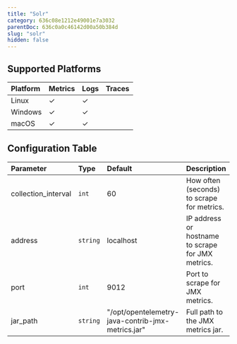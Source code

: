```yaml
---
title: "Solr"
category: 636c08e1212e49001e7a3032
parentDoc: 636c0a0c46142d00a50b384d
slug: "solr"
hidden: false
---
```

## Supported Platforms

| Platform | Metrics | Logs | Traces |
| :------- | :------ | :--- | :----- |
| Linux    | ✓       | ✓    |        |
| Windows  | ✓       | ✓    |        |
| macOS    | ✓       | ✓    |        |

## Configuration Table

| Parameter           | Type     | Default                                           | Description                                       |
| :------------------ | :------- | :------------------------------------------------ | :------------------------------------------------ |
| collection_interval | `int`    | 60                                                | How often (seconds) to scrape for metrics.        |
| address             | `string` | localhost                                         | IP address or hostname to scrape for JMX metrics. |
| port                | `int`    | 9012                                              | Port to scrape for JMX metrics.                   |
| jar_path            | `string` | "/opt/opentelemetry-java-contrib-jmx-metrics.jar" | Full path to the JMX metrics jar.                 |
